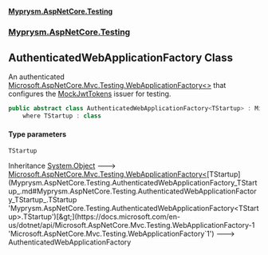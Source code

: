 #### [Myprysm.AspNetCore.Testing](index.md 'index')
### [Myprysm.AspNetCore.Testing](index.md#Myprysm.AspNetCore.Testing 'Myprysm.AspNetCore.Testing')

## AuthenticatedWebApplicationFactory<TStartup> Class

An authenticated [Microsoft.AspNetCore.Mvc.Testing.WebApplicationFactory&lt;&gt;](https://docs.microsoft.com/en-us/dotnet/api/Microsoft.AspNetCore.Mvc.Testing.WebApplicationFactory-1 'Microsoft.AspNetCore.Mvc.Testing.WebApplicationFactory`1') that configures the [MockJwtTokens](Myprysm.AspNetCore.Testing.MockJwtTokens.md 'Myprysm.AspNetCore.Testing.MockJwtTokens') issuer for testing.

```csharp
public abstract class AuthenticatedWebApplicationFactory<TStartup> : Microsoft.AspNetCore.Mvc.Testing.WebApplicationFactory<TStartup>
    where TStartup : class
```
#### Type parameters

<a name='Myprysm.AspNetCore.Testing.AuthenticatedWebApplicationFactory_TStartup_.TStartup'></a>

`TStartup`

Inheritance [System.Object](https://docs.microsoft.com/en-us/dotnet/api/System.Object 'System.Object') &#129106; [Microsoft.AspNetCore.Mvc.Testing.WebApplicationFactory&lt;](https://docs.microsoft.com/en-us/dotnet/api/Microsoft.AspNetCore.Mvc.Testing.WebApplicationFactory-1 'Microsoft.AspNetCore.Mvc.Testing.WebApplicationFactory`1')[TStartup](Myprysm.AspNetCore.Testing.AuthenticatedWebApplicationFactory_TStartup_.md#Myprysm.AspNetCore.Testing.AuthenticatedWebApplicationFactory_TStartup_.TStartup 'Myprysm.AspNetCore.Testing.AuthenticatedWebApplicationFactory<TStartup>.TStartup')[&gt;](https://docs.microsoft.com/en-us/dotnet/api/Microsoft.AspNetCore.Mvc.Testing.WebApplicationFactory-1 'Microsoft.AspNetCore.Mvc.Testing.WebApplicationFactory`1') &#129106; AuthenticatedWebApplicationFactory<TStartup>